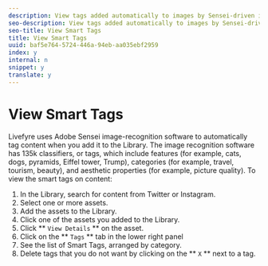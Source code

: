 ```yaml
---
description: View tags added automatically to images by Sensei-driven image recognition software.
seo-description: View tags added automatically to images by Sensei-driven image recognition software.
seo-title: View Smart Tags
title: View Smart Tags
uuid: baf5e764-5724-446a-94eb-aa035ebf2959
index: y
internal: n
snippet: y
translate: y
---
```


# View Smart Tags

Livefyre uses Adobe Sensei image-recognition software to automatically tag content when you add it to the Library. The image recognition software has 135k classifiers, or tags, which include features (for example, cats, dogs, pyramids, Eiffel tower, Trump), categories (for example, travel, tourism, beauty), and aesthetic properties (for example, picture quality).
To view the smart tags on content:

1. In the Library, search for content from Twitter or Instagram.
1. Select one or more assets.
1. Add the assets to the Library.
1. Click one of the assets you added to the Library.
1. Click ** `View Details` ** on the asset.
1. Click on the ** `Tags` ** tab in the lower right panel
1. See the list of Smart Tags, arranged by category.
1. Delete tags that you do not want by clicking on the ** `X` ** next to a tag.
